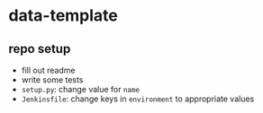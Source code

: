 # data-template

## repo setup

- fill out readme
- write some tests
- `setup.py`: change value for `name`
- `Jenkinsfile`: change keys in `environment` to appropriate values
